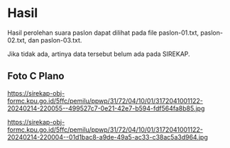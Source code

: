 # Hasil

Hasil perolehan suara paslon dapat dilihat pada file paslon-01.txt, paslon-02.txt, dan paslon-03.txt.

Jika tidak ada, artinya data tersebut belum ada pada SIREKAP.

## Foto C Plano

https://sirekap-obj-formc.kpu.go.id/5ffc/pemilu/ppwp/31/72/04/10/01/3172041001122-20240214-220055--499527c7-0e21-42e7-b594-fdf564fa8b85.jpg

https://sirekap-obj-formc.kpu.go.id/5ffc/pemilu/ppwp/31/72/04/10/01/3172041001122-20240214-220004--01d1bac8-a9de-49a5-ac33-c38ac5a3d964.jpg
